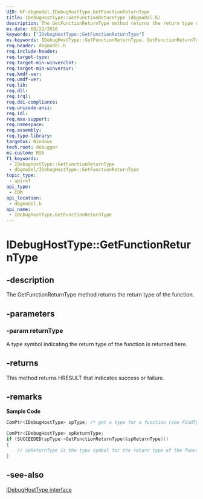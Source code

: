 ```yaml
---
UID: NF:dbgmodel.IDebugHostType.GetFunctionReturnType
title: IDebugHostType::GetFunctionReturnType (dbgmodel.h)
description: The GetFunctionReturnType method returns the return type of the function.
ms.date: 08/22/2018
keywords: ["IDebugHostType::GetFunctionReturnType"]
ms.keywords: IDebugHostType::GetFunctionReturnType, GetFunctionReturnType, IDebugHostType.GetFunctionReturnType, IDebugHostType::GetFunctionReturnType, IDebugHostType.GetFunctionReturnType
req.header: dbgmodel.h
req.include-header: 
req.target-type: 
req.target-min-winverclnt: 
req.target-min-winversvr: 
req.kmdf-ver: 
req.umdf-ver: 
req.lib: 
req.dll: 
req.irql: 
req.ddi-compliance: 
req.unicode-ansi: 
req.idl: 
req.max-support: 
req.namespace: 
req.assembly: 
req.type-library: 
targetos: Windows
tech.root: debugger
ms.custom: RS5
f1_keywords:
 - IDebugHostType::GetFunctionReturnType
 - dbgmodel/IDebugHostType::GetFunctionReturnType
topic_type:
 - apiref
api_type:
 - COM
api_location:
 - dbgmodel.h
api_name:
 - IDebugHostType.GetFunctionReturnType
---
```


# IDebugHostType::GetFunctionReturnType


## -description

The GetFunctionReturnType method returns the return type of the function.

## -parameters

### -param returnType

A type symbol indicating the return type of the function is returned here.

## -returns

This method returns HRESULT that indicates success or failure.

## -remarks

**Sample Code**

```cpp
ComPtr<IDebugHostType> spType; /* get a type for a function (see FindTypeByName) */

ComPtr<IDebugHostType> spReturnType;
if (SUCCEEDED(spType->GetFunctionReturnType(&spReturnType)))
{
    // spReturnType is the type symbol for the return type of the function.
}
```

## -see-also

[IDebugHostType interface](nn-dbgmodel-idebughosttype.md)

